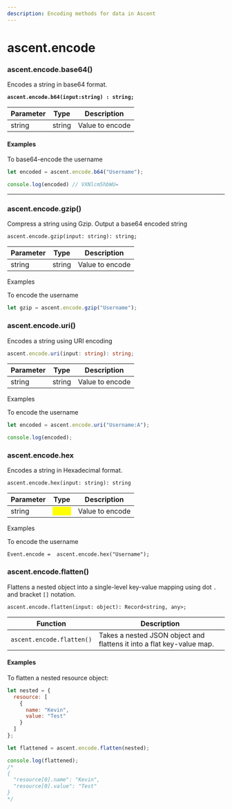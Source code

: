 ```yaml
---
description: Encoding methods for data in Ascent
---
```


# ascent.encode



### ascent.encode.base64()

Encodes a string in base64 format.

<pre class="language-go"><code class="lang-go"><strong>ascent.encode.b64(input:string) : string;
</strong></code></pre>

| Parameter | Type   | Description     |
| --------- | ------ | --------------- |
| string    | string | Value to encode |



#### Examples

To base64-encode the username

```typescript
let encoded = ascent.encode.b64("Username");

console.log(encoded) // VXNlcm5hbWU=
```

***

### ascent.encode.gzip()

Compress a string using Gzip. Output a base64 encoded string

```
ascent.encode.gzip(input: string): string;
```

| Parameter | Type   | Description     |
| --------- | ------ | --------------- |
| string    | string | Value to encode |

Examples

To encode the username

```typescript
let gzip = ascent.encode.gzip("Username");
```



### ascent.encode.uri()

Encodes a string using URI encoding

```typescript
ascent.encode.uri(input: string): string;
```

| Parameter | Type   | Description     |
| --------- | ------ | --------------- |
| string    | string | Value to encode |

Examples

To encode the username

```typescript
let encoded = ascent.encode.uri("Username:A");

console.log(encoded);
```

### ascent.encode.hex

Encodes a string in Hexadecimal format.

```
ascent.encode.hex(input: string): string
```

| Parameter | Type                                      | Description     |
| --------- | ----------------------------------------- | --------------- |
| string    | <mark style="color:yellow;">string</mark> | Value to encode |

Examples

To encode the username

```
Event.encode =  ascent.encode.hex("Username");
```

### ascent.encode.flatten()

Flattens a nested object into a single-level key-value mapping using dot `.` and bracket `[]` notation.

```
ascent.encode.flatten(input: object): Record<string, any>;
```

| Function                  | Description                                                           |
| ------------------------- | --------------------------------------------------------------------- |
| `ascent.encode.flatten()` | Takes a nested JSON object and flattens it into a flat key-value map. |

#### Examples

To flatten a nested resource object:

```javascript
let nested = {
  resource: [
    {
      name: "Kevin",
      value: "Test"
    }
  ]
};

let flattened = ascent.encode.flatten(nested);

console.log(flattened);
/*
{
  "resource[0].name": "Kevin",
  "resource[0].value": "Test"
}
*/

```
